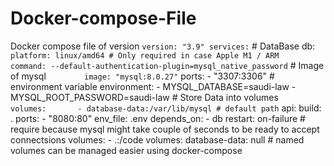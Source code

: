 # Docker-compose-File
Docker compose file of  version  ``` version: "3.9" services: ```   # DataBase    db: ```       platform: linux/amd64 # Only required in case Apple M1 / ARM     command: --default-authentication-plugin=mysql_native_password ```  # Image of mysql  ```         image: "mysql:8.0.27" ```     ports:       - "3307:3306" # environment variable           environment:       - MYSQL_DATABASE=saudi-law       - MYSQL_ROOT_PASSWORD=saudi-law # Store Data into volumes ```     volumes:       - database-data:/var/lib/mysql # default path ```    api:     build: .     ports:       - "8080:80"     env_file: .env     depends_on:       - db     restart: on-failure # require because mysql might take couple of seconds to be ready to accept connectsions     volumes:       - .:/code  volumes:   database-data: null # named volumes can be managed easier using docker-compose  
